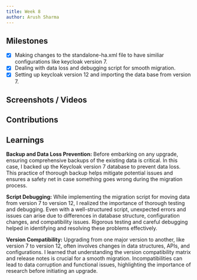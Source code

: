 ```yaml
---
title: Week 8
author: Arush Sharma
---
```


## Milestones
- [x] Making changes to the standalone-ha.xml file to have similiar configurations like keycloak version 7.
- [x] Dealing with data loss and debugging script for smooth migration.
- [x] Setting up keycloak version 12 and importing the data base from version 7.

## Screenshots / Videos 

## Contributions

## Learnings
**Backup and Data Loss Prevention:**
Before embarking on any upgrade, ensuring comprehensive backups of the existing data is critical. In this case, I backed up the Keycloak version 7 database to prevent data loss. This practice of thorough backup helps mitigate potential issues and ensures a safety net in case something goes wrong during the migration process.

**Script Debugging:**
While implementing the migration script for moving data from version 7 to version 12, I realized the importance of thorough testing and debugging. Even with a well-structured script, unexpected errors and issues can arise due to differences in database structure, configuration changes, and compatibility issues. Rigorous testing and careful debugging helped in identifying and resolving these problems effectively.

**Version Compatibility:**
Upgrading from one major version to another, like version 7 to version 12, often involves changes in data structures, APIs, and configurations. I learned that understanding the version compatibility matrix and release notes is crucial for a smooth migration. Incompatibilities can lead to data corruption and functional issues, highlighting the importance of research before initiating an upgrade.
